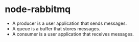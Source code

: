 # node-rabbitmq

* A producer is a user application that sends messages.
* A queue is a buffer that stores messages.
* A consumer is a user application that receives messages.
